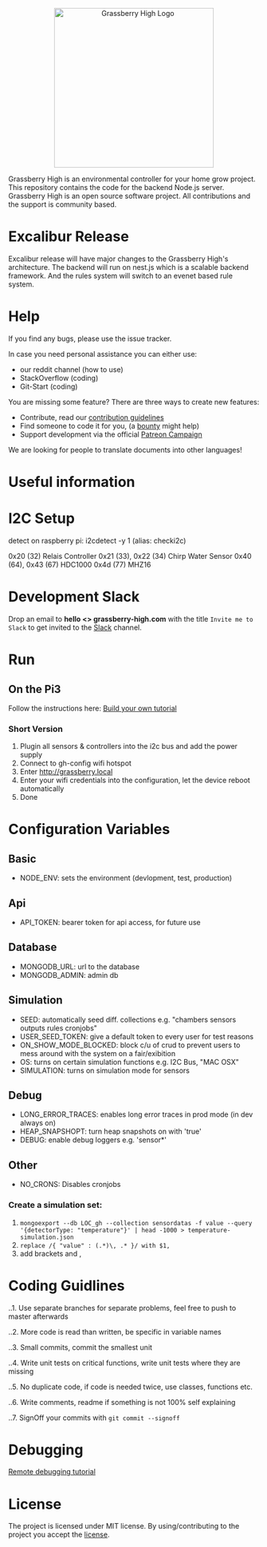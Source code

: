 <p align="center">
  <a href="http://nestjs.com/" target="blank"><img src="https://grassberry-high.com/grassberry-logo-no-bg.b351fec7ced61b5e5d2f.png" width="320" alt="Grassberry High Logo" /></a>
</p>


Grassberry High is an environmental controller for your home grow project. This repository contains the code for the backend Node.js server. Grassberry High is an open source software project. All contributions and the support is community based.
 
 # Excalibur Release
 Excalibur release will have major changes to the Grassberry High's architecture. The backend will run on nest.js which is a scalable backend framework. And the rules system will switch to an evenet based rule system. 
 
 # Help
 If you find any bugs, please use the issue tracker. 
 
 In case you need personal assistance you can either use:
 - our reddit channel (how to use)
 - StackOverflow (coding)
 - Git-Start (coding)
 
 You are missing some feature? There are three ways to create new features:
 
 - Contribute, read our [contribution guidelines](docs/contributing.md)
 - Find someone to code it for you, (a [bounty](https://www.bountysource.com/) might help)
 - Support development via the official [Patreon Campaign](https://www.patreon.com/grassberry)
 
 We are looking for people to translate documents into other languages!
 
 # Useful information 
 
 # I2C Setup
 detect on raspberry pi:
 i2cdetect -y 1 (alias: checki2c)
 
 0x20 (32) Relais Controller
 0x21 (33), 0x22 (34) Chirp Water Sensor
 0x40 (64), 0x43 (67) HDC1000
 0x4d (77) MHZ16
 
 # Development Slack
 
 Drop an email to **hello \<\> grassberry-high.com** with the title `Invite me to Slack`
 to get invited to the [Slack](https://grassberryhigh.slack.com/) channel.
 
 # Run
 
 ## On the Pi3
 Follow the instructions here:
 [Build your own tutorial](http://blog.grassberry-high.com/build-your-own-grassberry-high/)
 
 ### Short Version
 
 1. Plugin all sensors & controllers into the i2c bus and add the power supply
 2. Connect to gh-config wifi hotspot
 3. Enter http://grassberry.local
 3. Enter your wifi credentials into the configuration, let the device reboot automatically
 4. Done
 
 # Configuration  Variables
 
 ## Basic
 
 - NODE_ENV: sets the environment (devlopment, test, production)
 
 ## Api
 
 - API_TOKEN: bearer token for api access, for future use
 
 ## Database
 
 - MONGODB_URL: url to the database
 - MONGODB_ADMIN: admin db
 
 ## Simulation
 
 - SEED: automatically seed diff. collections e.g. "chambers sensors outputs rules cronjobs"
 - USER_SEED_TOKEN: give a default token to every user for test reasons
 - ON_SHOW_MODE_BLOCKED: block c/u of crud to prevent users to mess around with the system on a fair/exibition
 - OS: turns on certain simulation functions e.g. I2C Bus, "MAC OSX"
 - SIMULATION: turns on simulation mode for sensors
 
 ## Debug
 
 - LONG_ERROR_TRACES: enables long error traces in prod mode (in dev always on)
 - HEAP_SNAPSHOPT: turn heap snapshots on with 'true'
 - DEBUG: enable debug loggers e.g. 'sensor*'
 
 ## Other
 
 - NO_CRONS: Disables cronjobs
 
 ### Create a simulation set:
 
 1. `mongoexport --db LOC_gh --collection sensordatas -f value --query '{detectorType: "temperature"}' | head -1000 > temperature-simulation.json`
 2. `replace /{ "value" : (.*)\, .* }/ with $1,`
 3. add brackets and ,
 
 
 # Coding Guidlines
 
 ..1. Use separate branches for separate problems, feel free to push to master afterwards
 
 ..2. More code is read than written, be specific in variable names
 
 ..3. Small commits, commit the smallest unit
 
 ..4. Write unit tests on critical functions, write unit tests where they are missing
 
 ..5. No duplicate code, if code is needed twice, use classes, functions etc.
 
 ..6. Write comments, readme if something is not 100% self explaining
 
 ..7. SignOff your commits with `git commit --signoff`
 
 # Debugging
 [Remote debugging tutorial](docs/debug.md)
 
 # License
 The project is licensed under MIT license.
 By using/contributing to the project you accept the [license](https://github.com/360disrupt/grassberry-high/blob/master/LICENSE).
